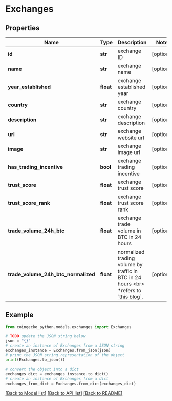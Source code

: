 # Exchanges


## Properties

Name | Type | Description | Notes
------------ | ------------- | ------------- | -------------
**id** | **str** | exchange ID | [optional] 
**name** | **str** | exchange name | [optional] 
**year_established** | **float** | exchange established year | [optional] 
**country** | **str** | exchange country | [optional] 
**description** | **str** | exchange description | [optional] 
**url** | **str** | exchange website url | [optional] 
**image** | **str** | exchange image url | [optional] 
**has_trading_incentive** | **bool** | exchange trading incentive | [optional] 
**trust_score** | **float** | exchange trust score | [optional] 
**trust_score_rank** | **float** | exchange trust score rank | [optional] 
**trade_volume_24h_btc** | **float** | exchange trade volume in BTC in 24 hours | [optional] 
**trade_volume_24h_btc_normalized** | **float** | normalized trading volume by traffic in BTC in 24 hours &lt;br&gt; *refers to [&#x60;this blog&#x60;](https://blog.coingecko.com/trust-score/). | [optional] 

## Example

```python
from coingecko_python.models.exchanges import Exchanges

# TODO update the JSON string below
json = "{}"
# create an instance of Exchanges from a JSON string
exchanges_instance = Exchanges.from_json(json)
# print the JSON string representation of the object
print(Exchanges.to_json())

# convert the object into a dict
exchanges_dict = exchanges_instance.to_dict()
# create an instance of Exchanges from a dict
exchanges_from_dict = Exchanges.from_dict(exchanges_dict)
```
[[Back to Model list]](../README.md#documentation-for-models) [[Back to API list]](../README.md#documentation-for-api-endpoints) [[Back to README]](../README.md)


